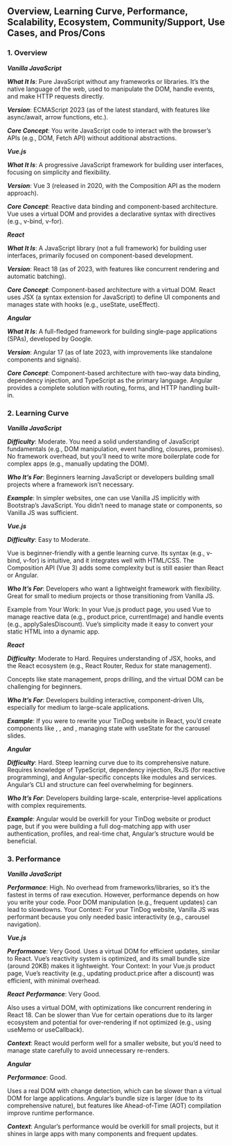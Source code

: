##  Overview, Learning Curve, Performance, Scalability, Ecosystem, Community/Support, Use Cases, and Pros/Cons

### 1. Overview

***Vanilla JavaScript***

***What It Is***: Pure JavaScript without any frameworks or libraries. It’s the native language of the web, used to manipulate the DOM, handle events, and make HTTP requests directly.

***Version***: ECMAScript 2023 (as of the latest standard, with features like async/await, arrow functions, etc.).

***Core Concept***: You write JavaScript code to interact with the browser’s APIs (e.g., DOM, Fetch API) without additional abstractions.

***Vue.js***

***What It Is***: A progressive JavaScript framework for building user interfaces, focusing on simplicity and flexibility.

***Version***: Vue 3 (released in 2020, with the Composition API as the modern approach).

***Core Concept***: Reactive data binding and component-based architecture. Vue uses a virtual DOM and provides a declarative syntax with directives (e.g., v-bind, v-for).

***React***

***What It Is***: A JavaScript library (not a full framework) for building user interfaces, primarily focused on component-based development.

***Version***: React 18 (as of 2023, with features like concurrent rendering and automatic batching).

***Core Concept***: Component-based architecture with a virtual DOM. React uses JSX (a syntax extension for JavaScript) to define UI components and manages state with hooks (e.g., useState, useEffect).

***Angular***

***What It Is***: A full-fledged framework for building single-page applications (SPAs), developed by Google.

***Version***: Angular 17 (as of late 2023, with improvements like standalone components and signals).

***Core Concept***: Component-based architecture with two-way data binding, dependency injection, and TypeScript as the primary language. Angular provides a complete solution with routing, forms, and HTTP handling built-in.

### 2. Learning Curve

***Vanilla JavaScript***

***Difficulty***: Moderate.
You need a solid understanding of JavaScript fundamentals (e.g., DOM manipulation, event handling, closures, promises).
No framework overhead, but you’ll need to write more boilerplate code for complex apps (e.g., manually updating the DOM).

***Who It’s For***: Beginners learning JavaScript or developers building small projects where a framework isn’t necessary.

***Example***: In simpler websites, one can use Vanilla JS implicitly with Bootstrap’s JavaScript. You didn’t need to manage state or components, so Vanilla JS was sufficient.

***Vue.js***

***Difficulty***: Easy to Moderate.

Vue is beginner-friendly with a gentle learning curve. Its syntax (e.g., v-bind, v-for) is intuitive, and it integrates well with HTML/CSS.
The Composition API (Vue 3) adds some complexity but is still easier than React or Angular.

***Who It’s For***: Developers who want a lightweight framework with flexibility. Great for small to medium projects or those transitioning from Vanilla JS.

Example from Your Work: In your Vue.js product page, you used Vue to manage reactive data (e.g., product.price, currentImage) and handle events (e.g., applySalesDiscount). Vue’s simplicity made it easy to convert your static HTML into a dynamic app.

***React***

***Difficulty***: Moderate to Hard.
Requires understanding of JSX, hooks, and the React ecosystem (e.g., React Router, Redux for state management).

Concepts like state management, props drilling, and the virtual DOM can be challenging for beginners.

***Who It’s For***: Developers building interactive, component-driven UIs, especially for medium to large-scale applications.

***Example***: If you were to rewrite your TinDog website in React, you’d create components like <Navbar>, <Feature>, and <TestimonialCarousel>, managing state with useState for the carousel slides.

***Angular***

***Difficulty***: Hard.
Steep learning curve due to its comprehensive nature. Requires knowledge of TypeScript, dependency injection, RxJS (for reactive programming), and Angular-specific concepts like modules and services.
Angular’s CLI and structure can feel overwhelming for beginners.

***Who It’s For***: Developers building large-scale, enterprise-level applications with complex requirements.

***Example***: Angular would be overkill for your TinDog website or product page, but if you were building a full dog-matching app with user authentication, profiles, and real-time chat, Angular’s structure would be beneficial.

### 3. Performance

***Vanilla JavaScript***

***Performance***: High.
No overhead from frameworks/libraries, so it’s the fastest in terms of raw execution.
However, performance depends on how you write your code. Poor DOM manipulation (e.g., frequent updates) can lead to slowdowns.
Your Context: For your TinDog website, Vanilla JS was performant because you only needed basic interactivity (e.g., carousel navigation).

***Vue.js***

***Performance***: Very Good.
Uses a virtual DOM for efficient updates, similar to React.
Vue’s reactivity system is optimized, and its small bundle size (around 20KB) makes it lightweight.
Your Context: In your Vue.js product page, Vue’s reactivity (e.g., updating product.price after a discount) was efficient, with minimal overhead.

***React***
***Performance***: Very Good.

Also uses a virtual DOM, with optimizations like concurrent rendering in React 18.
Can be slower than Vue for certain operations due to its larger ecosystem and potential for over-rendering if not optimized (e.g., using useMemo or useCallback).

***Context***: React would perform well for a smaller website, but you’d need to manage state carefully to avoid unnecessary re-renders.

***Angular***

***Performance***: Good.

Uses a real DOM with change detection, which can be slower than a virtual DOM for large applications.
Angular’s bundle size is larger (due to its comprehensive nature), but features like Ahead-of-Time (AOT) compilation improve runtime performance.

***Context***: Angular’s performance would be overkill for small projects, but it shines in large apps with many components and frequent updates.
